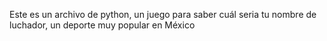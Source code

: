 Este es un archivo de python, un juego para saber cuál seria tu nombre de luchador, un deporte muy popular en México
